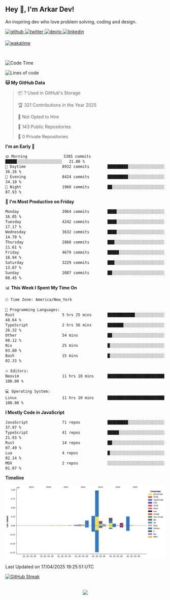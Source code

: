## Hey 👋, I'm Arkar Dev!  

An inspiring dev who love problem solving, coding and design.

<a href="https://github.com/Riley1101" target="_blank">
<img src=https://img.shields.io/badge/github-%2324292e.svg?&style=for-the-badge&logo=github&logoColor=white alt=github style="margin-bottom: 5px;" />
</a>
<a href="https://twitter.com/arkardev" target="_blank">
<img src=https://img.shields.io/badge/twitter-%2300acee.svg?&style=for-the-badge&logo=twitter&logoColor=white alt=twitter style="margin-bottom: 5px;" />
</a>
<a href="https://dev.to/riley1101" target="_blank">
<img src=https://img.shields.io/badge/dev.to-%2308090A.svg?&style=for-the-badge&logo=dev.to&logoColor=white alt=devto style="margin-bottom: 5px;" />
</a>
<a href="https://linkedin.com/in/arkar-kaung-myat" target="_blank">
<img src=https://img.shields.io/badge/linkedin-%231E77B5.svg?&style=for-the-badge&logo=linkedin&logoColor=white alt=linkedin style="margin-bottom: 5px;" />
</a>
  
[![wakatime](https://wakatime.com/badge/user/cf23b6e3-75f8-4c04-b0e3-273191c8d2ec.svg)](https://wakatime.com/@cf23b6e3-75f8-4c04-b0e3-273191c8d2ec)

<br/>

<!--START_SECTION:waka-->
![Code Time](http://img.shields.io/badge/Code%20Time-1%2C374%20hrs%2021%20mins-blue)

![Lines of code](https://img.shields.io/badge/From%20Hello%20World%20I%27ve%20Written-22.5%20million%20lines%20of%20code-blue)

**🐱 My GitHub Data** 

> 📦 ? Used in GitHub's Storage 
 > 
> 🏆 321 Contributions in the Year 2025
 > 
> 🚫 Not Opted to Hire
 > 
> 📜 143 Public Repositories 
 > 
> 🔑 0 Private Repositories 
 > 
**I'm an Early 🐤** 

```text
🌞 Morning                5385 commits        █████░░░░░░░░░░░░░░░░░░░░   21.80 % 
🌆 Daytime                8932 commits        █████████░░░░░░░░░░░░░░░░   36.16 % 
🌃 Evening                8424 commits        █████████░░░░░░░░░░░░░░░░   34.10 % 
🌙 Night                  1960 commits        ██░░░░░░░░░░░░░░░░░░░░░░░   07.93 % 
```
📅 **I'm Most Productive on Friday** 

```text
Monday                   3964 commits        ████░░░░░░░░░░░░░░░░░░░░░   16.05 % 
Tuesday                  4242 commits        ████░░░░░░░░░░░░░░░░░░░░░   17.17 % 
Wednesday                3632 commits        ████░░░░░░░░░░░░░░░░░░░░░   14.70 % 
Thursday                 2868 commits        ███░░░░░░░░░░░░░░░░░░░░░░   11.61 % 
Friday                   4679 commits        █████░░░░░░░░░░░░░░░░░░░░   18.94 % 
Saturday                 3229 commits        ███░░░░░░░░░░░░░░░░░░░░░░   13.07 % 
Sunday                   2087 commits        ██░░░░░░░░░░░░░░░░░░░░░░░   08.45 % 
```


📊 **This Week I Spent My Time On** 

```text
🕑︎ Time Zone: America/New_York

💬 Programming Languages: 
Rust                     5 hrs 25 mins       ████████████░░░░░░░░░░░░░   48.64 % 
TypeScript               2 hrs 56 mins       ███████░░░░░░░░░░░░░░░░░░   26.32 % 
Other                    54 mins             ██░░░░░░░░░░░░░░░░░░░░░░░   08.12 % 
Nix                      25 mins             █░░░░░░░░░░░░░░░░░░░░░░░░   03.80 % 
Bash                     15 mins             █░░░░░░░░░░░░░░░░░░░░░░░░   02.33 % 

🔥 Editors: 
Neovim                   11 hrs 10 mins      █████████████████████████   100.00 % 

💻 Operating System: 
Linux                    11 hrs 10 mins      █████████████████████████   100.00 % 
```

**I Mostly Code in JavaScript** 

```text
JavaScript               71 repos            █████████░░░░░░░░░░░░░░░░   37.97 % 
TypeScript               41 repos            █████░░░░░░░░░░░░░░░░░░░░   21.93 % 
Rust                     14 repos            ██░░░░░░░░░░░░░░░░░░░░░░░   07.49 % 
Lua                      4 repos             █░░░░░░░░░░░░░░░░░░░░░░░░   02.14 % 
MDX                      2 repos             ░░░░░░░░░░░░░░░░░░░░░░░░░   01.07 % 
```



**Timeline**

![Lines of Code chart](https://raw.githubusercontent.com/Riley1101/Riley1101/main/assets/bar_graph.png)


 Last Updated on 17/04/2025 19:25:51 UTC
<!--END_SECTION:waka-->

[![GitHub Streak](https://streak-stats.demolab.com?user=Riley1101)](https://git.io/streak-stats)
  
<br/>  
<div align="center">
<img src="https://komarev.com/ghpvc/?username=Riley1101&&style=flat-square" align="center" />
</div>  

